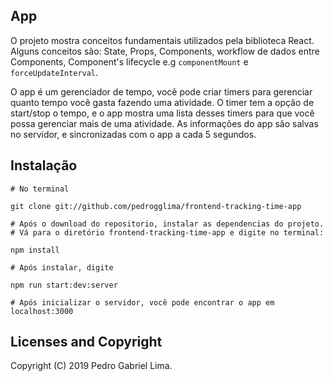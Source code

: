 ## App

O projeto mostra conceitos fundamentais utilizados pela biblioteca React. Alguns conceitos são: State, Props, Components, workflow de dados entre Components, Component's lifecycle e.g `componentMount` e `forceUpdateInterval`. 

O app é um gerenciador de tempo, vocẽ pode criar timers para gerenciar quanto tempo você gasta fazendo uma atividade. O timer tem a opção de start/stop o tempo, e o app mostra uma lista desses timers para que você possa gerenciar mais de uma atividade. As informações do app são salvas no servidor, e sincronizadas com o app a cada 5 segundos.

## Instalação

```
# No terminal

git clone git://github.com/pedrogglima/frontend-tracking-time-app

# Após o download do repositorio, instalar as dependencias do projeto.
# Vá para o diretório frontend-tracking-time-app e digite no terminal:

npm install

# Após instalar, digite

npm run start:dev:server

# Após inicializar o servidor, você pode encontrar o app em localhost:3000
```

## Licenses and Copyright

Copyright (C) 2019 Pedro Gabriel Lima.  
